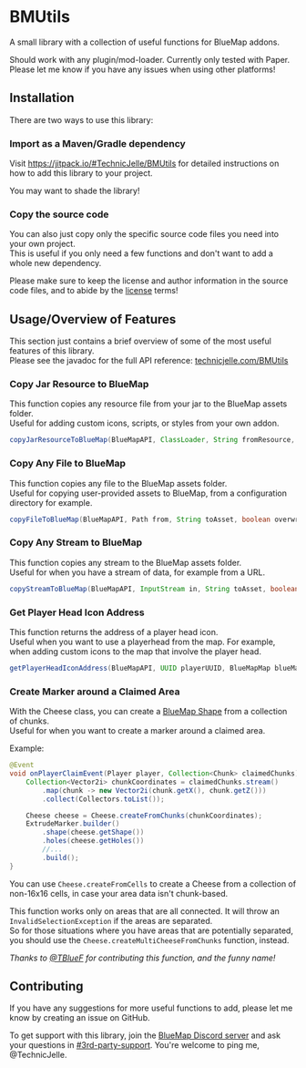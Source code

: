# BMUtils
A small library with a collection of useful functions for BlueMap addons.

Should work with any plugin/mod-loader. Currently only tested with Paper.
Please let me know if you have any issues when using other platforms!

## Installation
There are two ways to use this library:

### Import as a Maven/Gradle dependency
Visit https://jitpack.io/#TechnicJelle/BMUtils for detailed instructions
on how to add this library to your project.

You may want to shade the library!

### Copy the source code
You can also just copy only the specific source code files you need into your own project.\
This is useful if you only need a few functions and don't want to add a whole new dependency.

Please make sure to keep the license and author information in the source code files,
and to abide by the [license](LICENSE) terms!

## Usage/Overview of Features
This section just contains a brief overview of some of the most useful features of this library.\
Please see the javadoc for the full API reference: [technicjelle.com/BMUtils](https://technicjelle.com/BMUtils/com/technicjelle/BMUtils.html)

### Copy Jar Resource to BlueMap
This function copies any resource file from your jar to the BlueMap assets folder.\
Useful for adding custom icons, scripts, or styles from your own addon.
```java
copyJarResourceToBlueMap(BlueMapAPI, ClassLoader, String fromResource, String toAsset, boolean overwrite)
```

### Copy Any File to BlueMap
This function copies any file to the BlueMap assets folder.\
Useful for copying user-provided assets to BlueMap,
from a configuration directory for example.
```java
copyFileToBlueMap(BlueMapAPI, Path from, String toAsset, boolean overwrite)
```

### Copy Any Stream to BlueMap
This function copies any stream to the BlueMap assets folder.\
Useful for when you have a stream of data, for example from a URL.
```java
copyStreamToBlueMap(BlueMapAPI, InputStream in, String toAsset, boolean overwrite)
```

### Get Player Head Icon Address
This function returns the address of a player head icon.\
Useful when you want to use a playerhead from the map.
For example, when adding custom icons to the map that involve the player head.
```java
getPlayerHeadIconAddress(BlueMapAPI, UUID playerUUID, BlueMapMap blueMapMap)
```

### Create Marker around a Claimed Area
With the Cheese class, you can create a [BlueMap Shape](https://bluecolored.de/bluemapapi/latest/de/bluecolored/bluemap/api/math/Shape.html) from a collection of chunks.\
Useful for when you want to create a marker around a claimed area.

Example:
```java
@Event
void onPlayerClaimEvent(Player player, Collection<Chunk> claimedChunks) {
	Collection<Vector2i> chunkCoordinates = claimedChunks.stream()
		.map(chunk -> new Vector2i(chunk.getX(), chunk.getZ()))
		.collect(Collectors.toList());

	Cheese cheese = Cheese.createFromChunks(chunkCoordinates);
	ExtrudeMarker.builder()
		.shape(cheese.getShape())
		.holes(cheese.getHoles())
		//...
		.build();
}
```

You can use `Cheese.createFromCells` to create a Cheese from a collection of non-16x16 cells,
in case your area data isn't chunk-based.

This function works only on areas that are all connected.
It will throw an `InvalidSelectionException` if the areas are separated.\
So for those situations where you have areas that are potentially separated,
you should use the `Cheese.createMultiCheeseFromChunks` function, instead.

_Thanks to [@TBlueF](https://github.com/TBlueF) for contributing this function, and the funny name!_

## Contributing
If you have any suggestions for more useful functions to add, please let me know by creating an issue on GitHub.

To get support with this library, join the [BlueMap Discord server](https://bluecolo.red/map-discord)
and ask your questions in [#3rd-party-support](https://discord.com/channels/665868367416131594/863844716047106068). You're welcome to ping me, @TechnicJelle.
